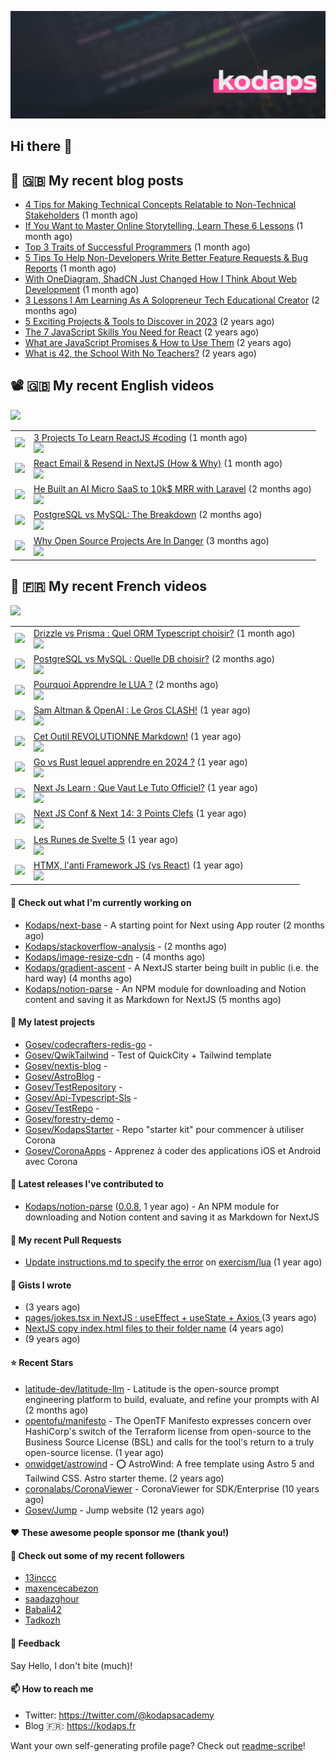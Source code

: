 ![This is an image](images/header.jpg)

## Hi there 👋


## 📜 🇬🇧 My recent blog posts

- [4 Tips for Making Technical Concepts Relatable to Non-Technical Stakeholders](https://gosev.medium.com/4-tips-for-making-technical-concepts-relatable-to-non-technical-stakeholders-d667ea71b406?source=rss-e68daed69805------2) (1 month ago)
- [If You Want to Master Online Storytelling, Learn These 6 Lessons](https://gosev.medium.com/if-you-want-to-master-online-storytelling-learn-these-6-lessons-e971cce30409?source=rss-e68daed69805------2) (1 month ago)
- [Top 3 Traits of Successful Programmers](https://gosev.medium.com/top-3-traits-of-successful-programmers-8f9f0c7a197f?source=rss-e68daed69805------2) (1 month ago)
- [5 Tips To Help Non-Developers Write Better Feature Requests &amp; Bug Reports](https://gosev.medium.com/5-tips-to-help-non-developers-write-better-feature-requests-bug-reports-aa1f03518646?source=rss-e68daed69805------2) (1 month ago)
- [With OneDiagram, ShadCN Just Changed How I Think About Web Development](https://gosev.medium.com/with-onediagram-shadcn-just-changed-how-i-think-about-web-development-5fe47eeb0d41?source=rss-e68daed69805------2) (1 month ago)
- [3 Lessons I Am Learning As A Solopreneur Tech Educational Creator](https://gosev.medium.com/3-lessons-i-am-learning-as-a-solopreneur-tech-educational-creator-8d514a0af1c5?source=rss-e68daed69805------2) (2 months ago)
- [5 Exciting Projects &amp; Tools to Discover in 2023](https://gosev.medium.com/5-exciting-projects-tools-to-discover-in-2023-d5b6f5886740?source=rss-e68daed69805------2) (2 years ago)
- [The 7 JavaScript Skills You Need for React](https://javascript.plainenglish.io/the-7-javascript-skills-you-need-for-react-9244169ca80a?source=rss-e68daed69805------2) (2 years ago)
- [What are JavaScript Promises &amp; How to Use Them](https://javascript.plainenglish.io/what-are-javascript-promises-how-to-use-them-84fdff5757b9?source=rss-e68daed69805------2) (2 years ago)
- [What is 42, the School With No Teachers?](https://levelup.gitconnected.com/what-is-42-the-school-with-no-teachers-7e4d0f9a80c1?source=rss-e68daed69805------2) (2 years ago)

## 📽 🇬🇧 My recent English videos
<img src="https://img.shields.io/youtube/channel/subscribers/UC2DOovF-OjIQ6nHClUyLKKQ?style=for-the-badge"></img>
<table>

<tr>
<td><img src="https://img.youtube.com/vi/faV4ab1C5jM/default.jpg"></img></td>
<td>
<a href="https://www.youtube.com/watch?v=faV4ab1C5jM">3 Projects To Learn ReactJS #coding</a> (1 month ago) <br/>
<img src="https://img.shields.io/youtube/views/faV4ab1C5jM?style=flat-square"> </img> 
</td>
</tr>
<tr>
<td><img src="https://img.youtube.com/vi/9y_FdpwHf-8/default.jpg"></img></td>
<td>
<a href="https://www.youtube.com/watch?v=9y_FdpwHf-8">React Email &amp; Resend in NextJS (How &amp; Why)</a> (1 month ago) <br/>
<img src="https://img.shields.io/youtube/views/9y_FdpwHf-8?style=flat-square"> </img> 
</td>
</tr>
<tr>
<td><img src="https://img.youtube.com/vi/as5UXa08Q5s/default.jpg"></img></td>
<td>
<a href="https://www.youtube.com/watch?v=as5UXa08Q5s">He Built an AI Micro SaaS to 10k$ MRR with Laravel</a> (2 months ago) <br/>
<img src="https://img.shields.io/youtube/views/as5UXa08Q5s?style=flat-square"> </img> 
</td>
</tr>
<tr>
<td><img src="https://img.youtube.com/vi/BtvFuSOAR3E/default.jpg"></img></td>
<td>
<a href="https://www.youtube.com/watch?v=BtvFuSOAR3E">PostgreSQL vs MySQL: The Breakdown</a> (2 months ago) <br/>
<img src="https://img.shields.io/youtube/views/BtvFuSOAR3E?style=flat-square"> </img> 
</td>
</tr>
<tr>
<td><img src="https://img.youtube.com/vi/7ZiQKHLctJE/default.jpg"></img></td>
<td>
<a href="https://www.youtube.com/watch?v=7ZiQKHLctJE">Why Open Source Projects Are In Danger</a> (3 months ago) <br/>
<img src="https://img.shields.io/youtube/views/7ZiQKHLctJE?style=flat-square"> </img> 
</td>
</tr>
</table>

## 📜 🇫🇷 My recent French videos
<img src="https://img.shields.io/youtube/channel/subscribers/UCzdX32OIhpfrdxQRhN2s98w?style=for-the-badge"></img>
<table>

<tr>
<td><img src="https://img.youtube.com/vi/dFmFBgroZa4/default.jpg"></img></td>
<td>
<a href="https://www.youtube.com/watch?v=dFmFBgroZa4">Drizzle vs Prisma : Quel ORM Typescript choisir?</a> (1 month ago) <br/>
<img src="https://img.shields.io/youtube/views/dFmFBgroZa4?style=flat-square"> </img> 
</td>
</tr>
<tr>
<td><img src="https://img.youtube.com/vi/1Wj0fzTJb6c/default.jpg"></img></td>
<td>
<a href="https://www.youtube.com/watch?v=1Wj0fzTJb6c">PostgreSQL vs MySQL : Quelle DB choisir?</a> (2 months ago) <br/>
<img src="https://img.shields.io/youtube/views/1Wj0fzTJb6c?style=flat-square"> </img> 
</td>
</tr>
<tr>
<td><img src="https://img.youtube.com/vi/p-79uGKIfbc/default.jpg"></img></td>
<td>
<a href="https://www.youtube.com/watch?v=p-79uGKIfbc">Pourquoi Apprendre le LUA ?</a> (2 months ago) <br/>
<img src="https://img.shields.io/youtube/views/p-79uGKIfbc?style=flat-square"> </img> 
</td>
</tr>
<tr>
<td><img src="https://img.youtube.com/vi/cvNSUEznLFQ/default.jpg"></img></td>
<td>
<a href="https://www.youtube.com/watch?v=cvNSUEznLFQ">Sam Altman &amp; OpenAI : Le Gros CLASH!</a> (1 year ago) <br/>
<img src="https://img.shields.io/youtube/views/cvNSUEznLFQ?style=flat-square"> </img> 
</td>
</tr>
<tr>
<td><img src="https://img.youtube.com/vi/A7SLY_bOVeA/default.jpg"></img></td>
<td>
<a href="https://www.youtube.com/watch?v=A7SLY_bOVeA">Cet Outil REVOLUTIONNE Markdown!</a> (1 year ago) <br/>
<img src="https://img.shields.io/youtube/views/A7SLY_bOVeA?style=flat-square"> </img> 
</td>
</tr>
<tr>
<td><img src="https://img.youtube.com/vi/ySF903Ht0kM/default.jpg"></img></td>
<td>
<a href="https://www.youtube.com/watch?v=ySF903Ht0kM">Go vs Rust lequel apprendre en 2024 ?</a> (1 year ago) <br/>
<img src="https://img.shields.io/youtube/views/ySF903Ht0kM?style=flat-square"> </img> 
</td>
</tr>
<tr>
<td><img src="https://img.youtube.com/vi/z-XsuazXz14/default.jpg"></img></td>
<td>
<a href="https://www.youtube.com/watch?v=z-XsuazXz14">Next Js Learn : Que Vaut Le Tuto Officiel?</a> (1 year ago) <br/>
<img src="https://img.shields.io/youtube/views/z-XsuazXz14?style=flat-square"> </img> 
</td>
</tr>
<tr>
<td><img src="https://img.youtube.com/vi/9KCkPo42mto/default.jpg"></img></td>
<td>
<a href="https://www.youtube.com/watch?v=9KCkPo42mto">Next JS Conf &amp; Next 14: 3 Points Clefs</a> (1 year ago) <br/>
<img src="https://img.shields.io/youtube/views/9KCkPo42mto?style=flat-square"> </img> 
</td>
</tr>
<tr>
<td><img src="https://img.youtube.com/vi/V20SdIRJQzs/default.jpg"></img></td>
<td>
<a href="https://www.youtube.com/watch?v=V20SdIRJQzs">Les Runes de Svelte 5</a> (1 year ago) <br/>
<img src="https://img.shields.io/youtube/views/V20SdIRJQzs?style=flat-square"> </img> 
</td>
</tr>
<tr>
<td><img src="https://img.youtube.com/vi/YFFNVEL0Blw/default.jpg"></img></td>
<td>
<a href="https://www.youtube.com/watch?v=YFFNVEL0Blw">HTMX, l&#39;anti Framework JS (vs React)</a> (1 year ago) <br/>
<img src="https://img.shields.io/youtube/views/YFFNVEL0Blw?style=flat-square"> </img> 
</td>
</tr>
</table>

#### 👷 Check out what I'm currently working on

- [Kodaps/next-base](https://github.com/Kodaps/next-base) - A starting point for Next using App router (2 months ago)
- [Kodaps/stackoverflow-analysis](https://github.com/Kodaps/stackoverflow-analysis) -  (2 months ago)
- [Kodaps/image-resize-cdn](https://github.com/Kodaps/image-resize-cdn) -  (4 months ago)
- [Kodaps/gradient-ascent](https://github.com/Kodaps/gradient-ascent) - A NextJS starter being built in public (i.e. the hard way) (4 months ago)
- [Kodaps/notion-parse](https://github.com/Kodaps/notion-parse) - An NPM module for downloading and Notion content and saving it as Markdown for NextJS (5 months ago)

#### 🌱 My latest projects

- [Gosev/codecrafters-redis-go](https://github.com/Gosev/codecrafters-redis-go) - 
- [Gosev/QwikTailwind](https://github.com/Gosev/QwikTailwind) - Test of QuickCity &#43; Tailwind template 
- [Gosev/nextjs-blog](https://github.com/Gosev/nextjs-blog) - 
- [Gosev/AstroBlog](https://github.com/Gosev/AstroBlog) - 
- [Gosev/TestRepository](https://github.com/Gosev/TestRepository) - 
- [Gosev/Api-Typescript-Sls](https://github.com/Gosev/Api-Typescript-Sls) - 
- [Gosev/TestRepo](https://github.com/Gosev/TestRepo) - 
- [Gosev/forestry-demo](https://github.com/Gosev/forestry-demo) - 
- [Gosev/KodapsStarter](https://github.com/Gosev/KodapsStarter) - Repo &#34;starter kit&#34; pour commencer à utiliser Corona
- [Gosev/CoronaApps](https://github.com/Gosev/CoronaApps) - Apprenez à coder des applications iOS et Android avec Corona


#### 🔭 Latest releases I've contributed to

- [Kodaps/notion-parse](https://github.com/Kodaps/notion-parse) ([0.0.8](https://github.com/Kodaps/notion-parse/releases/tag/0.0.8), 1 year ago) - An NPM module for downloading and Notion content and saving it as Markdown for NextJS

#### 🔨 My recent Pull Requests

- [Update instructions.md to specify the error](https://github.com/exercism/lua/pull/388) on [exercism/lua](https://github.com/exercism/lua) (1 year ago)


#### 📓 Gists I wrote

- [](https://gist.github.com/ce3defb6415b67ec03f48fa11fc158f0) (3 years ago)
- [pages/jokes.tsx in NextJS : useEffect &#43; useState &#43; Axios ](https://gist.github.com/fbd960d5a653bf0f527678f038d5bee1) (3 years ago)
- [NextJS copy index.html files to their folder name](https://gist.github.com/e04abeb6079273b3be54ee6496a0b309) (4 years ago)
- [](https://gist.github.com/a144834b9542ab523a10) (9 years ago)

#### ⭐ Recent Stars

- [latitude-dev/latitude-llm](https://github.com/latitude-dev/latitude-llm) - Latitude is the open-source prompt engineering platform to build, evaluate, and refine your prompts with AI (2 months ago)
- [opentofu/manifesto](https://github.com/opentofu/manifesto) - The OpenTF Manifesto expresses concern over HashiCorp&#39;s switch of the Terraform license from open-source to the Business Source License (BSL) and calls for the tool&#39;s return to a truly open-source license. (1 year ago)
- [onwidget/astrowind](https://github.com/onwidget/astrowind) - ⭕️ AstroWind: A free template using Astro 5 and Tailwind CSS. Astro starter theme. (2 years ago)
- [coronalabs/CoronaViewer](https://github.com/coronalabs/CoronaViewer) - CoronaViewer for SDK/Enterprise (10 years ago)
- [Gosev/Jump](https://github.com/Gosev/Jump) - Jump website (12 years ago)

#### ❤️ These awesome people sponsor me (thank you!)


#### 👯 Check out some of my recent followers

- [13inccc](https://github.com/13inccc)
- [maxencecabezon](https://github.com/maxencecabezon)
- [saadazghour](https://github.com/saadazghour)
- [Babali42](https://github.com/Babali42)
- [Tadkozh](https://github.com/Tadkozh)

#### 💬 Feedback

Say Hello, I don't bite (much)!

#### 📫 How to reach me

- Twitter: https://twitter.com/@kodapsacademy
- Blog  🇫🇷: https://kodaps.fr

Want your own self-generating profile page? Check out [readme-scribe](https://github.com/muesli/readme-scribe)!
